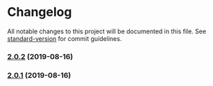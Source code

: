 # Changelog

All notable changes to this project will be documented in this file. See [standard-version](https://github.com/conventional-changelog/standard-version) for commit guidelines.

### [2.0.2](https://github.com/wulfmann/ircra/compare/v2.0.1...v2.0.2) (2019-08-16)

### [2.0.1](https://github.com/wulfmann/ircra/compare/v2.0.0...v2.0.1) (2019-08-16)
